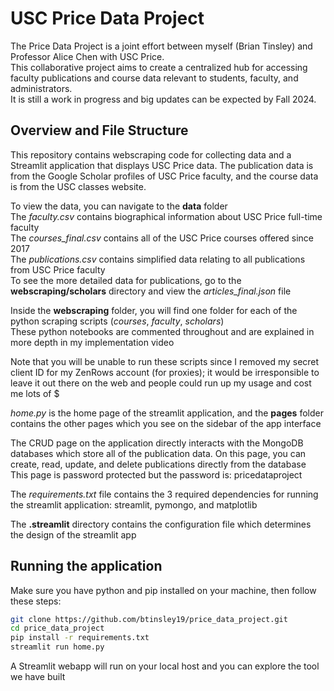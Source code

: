 # USC Price Data Project

The Price Data Project is a joint effort between myself (Brian Tinsley) and Professor Alice Chen with USC Price.  
This collaborative project aims to create a centralized hub for accessing faculty publications and course data relevant to students, faculty, and administrators.  
It is still a work in progress and big updates can be expected by Fall 2024.  

## Overview and File Structure

This repository contains webscraping code for collecting data and a Streamlit application that displays USC Price data. The publication data is from the Google Scholar profiles of USC Price faculty, and the course data is from the USC classes website.  


To view the data, you can navigate to the **data** folder  
The *faculty.csv* contains biographical information about USC Price full-time faculty  
The *courses_final.csv* contains all of the USC Price courses offered since 2017  
The *publications.csv* contains simplified data relating to all publications from USC Price faculty  
To see the more detailed data for publications, go to the **webscraping/scholars** directory and view the *articles_final.json* file  

Inside the **webscraping** folder, you will find one folder for each of the python scraping scripts (*courses*, *faculty*, *scholars*)  
These python notebooks are commented throughout and are explained in more depth in my implementation video  

Note that you will be unable to run these scripts since I removed my secret client ID for my ZenRows account (for proxies);
it would be irresponsible to leave it out there on the web and people could run up my usage and cost me lots of $  

*home.py* is the home page of the streamlit application, and the **pages** folder contains the other pages which you see on the sidebar of the app interface  

The CRUD page on the application directly interacts with the MongoDB databases which store all of the publication data. 
On this page, you can create, read, update, and delete publications directly from the database  
This page is password protected but the password is: pricedataproject

The *requirements.txt* file contains the 3 required dependencies for running the streamlit application: streamlit, pymongo, and matplotlib  

The **.streamlit** directory contains the configuration file which determines the design of the streamlit app  

## Running the application

Make sure you have python and pip installed on your machine, then follow these steps:  
```bash
git clone https://github.com/btinsley19/price_data_project.git  
cd price_data_project  
pip install -r requirements.txt  
streamlit run home.py  
```

A Streamlit webapp will run on your local host and you can explore the tool we have built